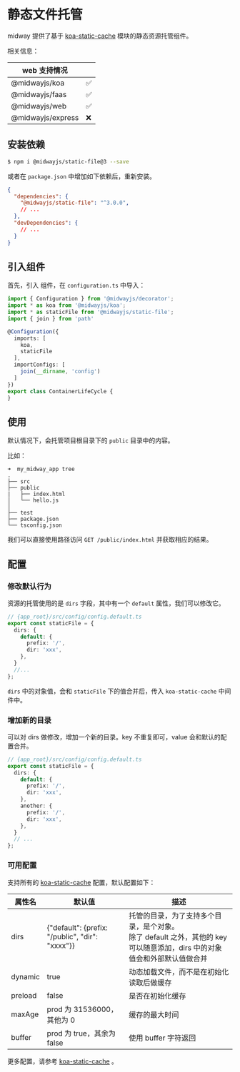 # 静态文件托管

midway 提供了基于 [koa-static-cache](https://github.com/koajs/static-cache) 模块的静态资源托管组件。

相关信息：

| web 支持情况      |      |
| ----------------- | ---- |
| @midwayjs/koa     | ✅    |
| @midwayjs/faas    | ✅    |
| @midwayjs/web     | ✅    |
| @midwayjs/express | ❌    |



## 安装依赖

```bash
$ npm i @midwayjs/static-file@3 --save
```

或者在 `package.json` 中增加如下依赖后，重新安装。

```json
{
  "dependencies": {
    "@midwayjs/static-file": "^3.0.0",
    // ...
  },
  "devDependencies": {
    // ...
  }
}
```



## 引入组件


首先，引入 组件，在 `configuration.ts` 中导入：

```typescript
import { Configuration } from '@midwayjs/decorator';
import * as koa from '@midwayjs/koa';
import * as staticFile from '@midwayjs/static-file';
import { join } from 'path'

@Configuration({
  imports: [
    koa,
    staticFile
  ],
  importConfigs: [
    join(__dirname, 'config')
  ]
})
export class ContainerLifeCycle {
}
```



## 使用

默认情况下，会托管项目根目录下的 `public` 目录中的内容。

比如：

```
➜  my_midway_app tree
.
├── src
├── public
|   ├── index.html
│   └── hello.js
│
├── test
├── package.json
└── tsconfig.json
```

我们可以直接使用路径访问 `GET /public/index.html` 并获取相应的结果。



## 配置

### 修改默认行为

资源的托管使用的是 `dirs` 字段，其中有一个 `default` 属性，我们可以修改它。

```typescript
// {app_root}/src/config/config.default.ts
export const staticFile = {
  dirs: {
    default: {
      prefix: '/',
      dir: 'xxx',
    },
  }
  //...
};
```

`dirs` 中的对象值，会和 `staticFile` 下的值合并后，传入 `koa-static-cache` 中间件中。

### 增加新的目录

可以对 dirs 做修改，增加一个新的目录。key 不重复即可，value 会和默认的配置合并。

```typescript
// {app_root}/src/config/config.default.ts
export const staticFile = {
  dirs: {
    default: {
      prefix: '/',
      dir: 'xxx',
    },
    another: {
      prefix: '/',
      dir: 'xxx',
    },
  }
  // ...
};
```



### 可用配置

支持所有的 [koa-static-cache](https://github.com/koajs/static-cache) 配置，默认配置如下：

| 属性名  | 默认值                                          | 描述                                                         |
| ------- | ----------------------------------------------- | ------------------------------------------------------------ |
| dirs    | {"default": {prefix: "/public", "dir": "xxxx"}} | 托管的目录，为了支持多个目录，是个对象。<br />除了 default 之外，其他的 key 可以随意添加，dirs 中的对象值会和外部默认值做合并 |
| dynamic | true                                            | 动态加载文件，而不是在初始化读取后做缓存                     |
| preload | false                                           | 是否在初始化缓存                                             |
| maxAge  | prod 为 31536000，其他为 0                      | 缓存的最大时间                                               |
| buffer  | prod 为 true，其余为 false                      | 使用 buffer 字符返回                                         |

更多配置，请参考  [koa-static-cache](https://github.com/koajs/static-cache) 。
